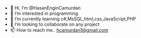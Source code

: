 - 👋 Hi, I’m @HasanEnginCamurdan
- 👀 I’m interested in programming
- 🌱 I’m currently learning c#,MsSQL,html,css,JavaScript,PHP
- 💞️ I’m looking to collaborate on any project
- 📫 How to reach me.. hcamurdan1@gmail.com

<!---
HasanEnginCamurdan/HasanEnginCamurdan is a ✨ special ✨ repository because its `README.md` (this file) appears on your GitHub profile.
You can click the Preview link to take a look at your changes.
--->
